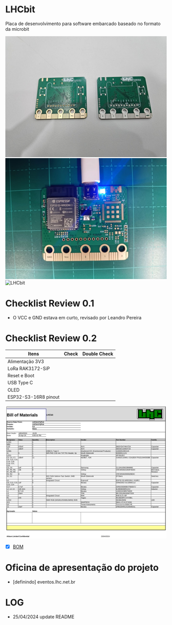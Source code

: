 # LHCbit

Placa de desenvolvimento para software embarcado baseado no formato da microbit

![LHCbit](Imagens/pcb-LHCbit-01.jpeg)
![LHCbit](Imagens/pcb-LHCbit-02.jpeg)
![LHCbit](Imagens/pcb-LHCbit-03.jpeg)

# Checklist Review 0.1
- O VCC e GND estava em curto, revisado por Leandro Pereira

# Checklist Review 0.2

| Itens           | Check | Double Check  |
|---------------------|----------|----------|
| Alimentação 3V3|  |  |
| LoRa RAK3172-SiP|  |  |
| Reset e Boot|  |  |
| USB Type C |  |  |
| OLED|  |  |
| ESP32-S3-16R8 pinout|  |  |

![LHCbit](Imagens/BOM-LHCbit.png)
- [x] [BOM](Templates/BOM%20Default%20Template.xlsx)



# Oficina de apresentação do projeto
- [definindo] eventos.lhc.net.br

  
# LOG
- 25/04/2024 update README
